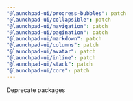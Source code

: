 ```yaml
---
"@launchpad-ui/progress-bubbles": patch
"@launchpad-ui/collapsible": patch
"@launchpad-ui/navigation": patch
"@launchpad-ui/pagination": patch
"@launchpad-ui/markdown": patch
"@launchpad-ui/columns": patch
"@launchpad-ui/avatar": patch
"@launchpad-ui/inline": patch
"@launchpad-ui/stack": patch
"@launchpad-ui/core": patch
---
```


Deprecate packages
